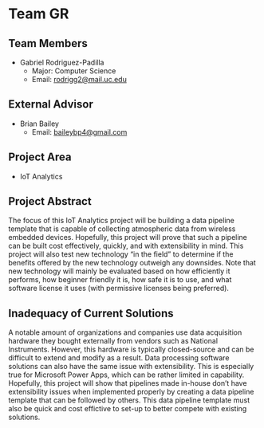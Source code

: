 # Team GR

## Team Members
- Gabriel Rodriguez-Padilla
  - Major: Computer Science
  - Email: rodrigg2@mail.uc.edu

## External Advisor
- Brian Bailey
  - Email: baileybp4@gmail.com

## Project Area
- IoT Analytics

## Project Abstract
The focus of this IoT Analytics project will be building a data pipeline template that is capable of collecting atmospheric data from wireless embedded devices.  Hopefully, this project will prove that such a pipeline can be built cost effectively, quickly, and with extensibility in mind. This project will also test new technology “in the field” to determine if the benefits offered by the new technology outweigh any downsides. Note that new technology will mainly be evaluated based on how efficiently it performs, how beginner friendly it is, how safe it is to use, and what software license it uses (with permissive licenses being preferred).

## Inadequacy of Current Solutions
A notable amount of organizations and companies use data acquisition hardware they bought externally from vendors such as National Instruments. However, this hardware is typically closed-source and can be difficult to extend and modify as a result. Data processing software solutions can also have the same issue with extensibility. This is especially true for Microsoft Power Apps, which can be rather limited in capability. Hopefully, this project will show that pipelines made in-house don’t have extensibility issues when implemented properly by creating a data pipeline template that can be followed by others. This data pipeline template must also be quick and cost effictive to set-up to better compete with existing solutions.
